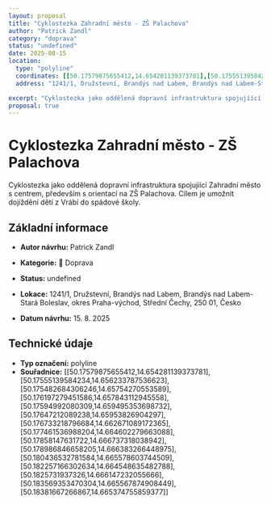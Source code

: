 ```yaml
---
layout: proposal
title: "Cyklostezka Zahradní město - ZŠ Palachova"
author: "Patrick Zandl"
category: "doprava"
status: "undefined"
date: 2025-08-15
location:
  type: "polyline"
  coordinates: [[50.17579875655412,14.654281139373781],[50.17555139584234,14.656233787536623],[50.175482684306246,14.65754270553589],[50.176197279451586,14.657843112945558],[50.17594992080309,14.659495353698732],[50.17647212089238,14.65953826904297],[50.176733218796684,14.662671089172365],[50.177461536988204,14.664602279663088],[50.17858147631722,14.666737318038942],[50.178986846658205,14.666383266448975],[50.180436532781584,14.665578603744509],[50.182257166302634,14.664548635482788],[50.1825731937326,14.666147232055666],[50.183569353470304,14.665567874908449],[50.18381667266867,14.665374755859377]]
  address: "1241/1, Družstevní, Brandýs nad Labem, Brandýs nad Labem-Stará Boleslav, okres Praha-východ, Střední Čechy, 250 01, Česko"

excerpt: "Cyklostezka jako oddělená dopravní infrastruktura spojujíící Zahradní město s centrem, především s orientací na ZŠ Palachova."
proposal: true
---
```


# Cyklostezka Zahradní město - ZŠ Palachova

Cyklostezka jako oddělená dopravní infrastruktura spojujíící Zahradní město s centrem, především s orientací na ZŠ Palachova. Cílem je umožnit dojíždění dětí z Vrábí do spádové školy.

## Základní informace

- **Autor návrhu:** Patrick Zandl
- **Kategorie:** 🚌 Doprava
- **Status:** undefined
- **Lokace:** 1241/1, Družstevní, Brandýs nad Labem, Brandýs nad Labem-Stará Boleslav, okres Praha-východ, Střední Čechy, 250 01, Česko

- **Datum návrhu:** 15. 8. 2025

## Technické údaje

- **Typ označení:** polyline
- **Souřadnice:** [[50.17579875655412,14.654281139373781],[50.17555139584234,14.656233787536623],[50.175482684306246,14.65754270553589],[50.176197279451586,14.657843112945558],[50.17594992080309,14.659495353698732],[50.17647212089238,14.65953826904297],[50.176733218796684,14.662671089172365],[50.177461536988204,14.664602279663088],[50.17858147631722,14.666737318038942],[50.178986846658205,14.666383266448975],[50.180436532781584,14.665578603744509],[50.182257166302634,14.664548635482788],[50.1825731937326,14.666147232055666],[50.183569353470304,14.665567874908449],[50.18381667266867,14.665374755859377]]
